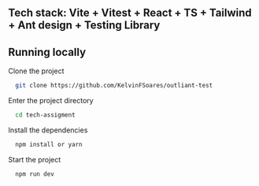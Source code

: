 ## Tech stack: Vite + Vitest + React + TS + Tailwind + Ant design + Testing Library

## Running locally

Clone the project

```bash
  git clone https://github.com/KelvinFSoares/outliant-test
```

Enter the project directory

```bash
  cd tech-assigment
```

Install the dependencies

```bash
  npm install or yarn
```

Start the project

```bash
  npm run dev
```
